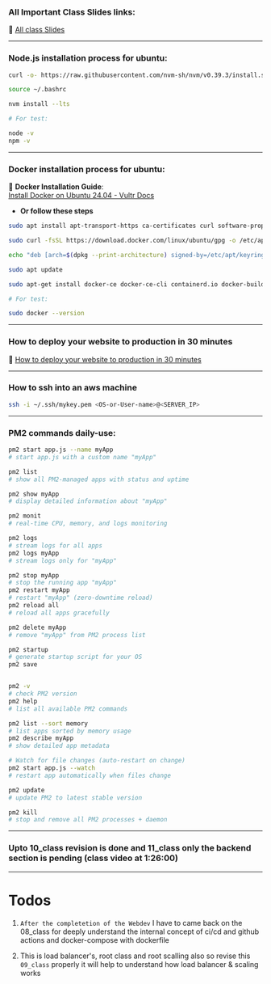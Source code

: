 ### All Important Class Slides links:

🔗 [All class Slides](https://web-dev-cohort.notion.site/IMPORTANT-LINKS-164ff7be602980689c99d982073c8e1b)

---

### Node.js installation process for ubuntu:

```sh
curl -o- https://raw.githubusercontent.com/nvm-sh/nvm/v0.39.3/install.sh | bash

source ~/.bashrc

nvm install --lts

# For test:

node -v
npm -v
```

---

### Docker installation process for ubuntu:
🔗 **Docker Installation Guide**:  
    [Install Docker on Ubuntu 24.04 - Vultr Docs](https://docs.vultr.com/how-to-install-docker-on-ubuntu-24-04)

- **Or follow these steps**

```sh
sudo apt install apt-transport-https ca-certificates curl software-properties-common -y

sudo curl -fsSL https://download.docker.com/linux/ubuntu/gpg -o /etc/apt/keyrings/docker.asc

echo "deb [arch=$(dpkg --print-architecture) signed-by=/etc/apt/keyrings/docker.asc] https://download.docker.com/linux/ubuntu $(. /etc/os-release && echo "$VERSION_CODENAME") stable" | sudo tee /etc/apt/sources.list.d/docker.list > /dev/null

sudo apt update

sudo apt-get install docker-ce docker-ce-cli containerd.io docker-buildx-plugin docker-compose-plugin

# For test:

sudo docker --version
```

---

### How to deploy your website to production in 30 minutes

🔗 [How to deploy your website to production in 30 minutes](https://www.youtube.com/watch?v=gViEtIJ1DCw)


---

### How to ssh into an aws machine

```sh
ssh -i ~/.ssh/mykey.pem <OS-or-User-name>@<SERVER_IP>
```

---


### PM2 commands daily-use:

```bash
pm2 start app.js --name myApp      
# start app.js with a custom name "myApp"

pm2 list                            
# show all PM2-managed apps with status and uptime

pm2 show myApp                      
# display detailed information about "myApp"

pm2 monit                           
# real-time CPU, memory, and logs monitoring

pm2 logs                            
# stream logs for all apps
pm2 logs myApp                      
# stream logs only for "myApp"

pm2 stop myApp                      
# stop the running app "myApp"
pm2 restart myApp                   
# restart "myApp" (zero-downtime reload)
pm2 reload all                      
# reload all apps gracefully

pm2 delete myApp                    
# remove "myApp" from PM2 process list

pm2 startup                         
# generate startup script for your OS
pm2 save                           


pm2 -v                              
# check PM2 version
pm2 help                            
# list all available PM2 commands

pm2 list --sort memory              
# list apps sorted by memory usage
pm2 describe myApp                  
# show detailed app metadata

# Watch for file changes (auto-restart on change)
pm2 start app.js --watch             
# restart app automatically when files change

pm2 update                           
# update PM2 to latest stable version

pm2 kill                             
# stop and remove all PM2 processes + daemon
```

---

### Upto 10_class revision is done and 11_class only the backend section is pending (class video at 1:26:00)

---

# Todos

1. `After the completetion of the Webdev` I have to came back on the 08_class for deeply understand the internal concept of ci/cd and github actions and docker-compose with dockerfile 

2. This is load balancer's, root class and root scalling also so revise this `09_class` properly it will help to understand how load balancer & scaling works 